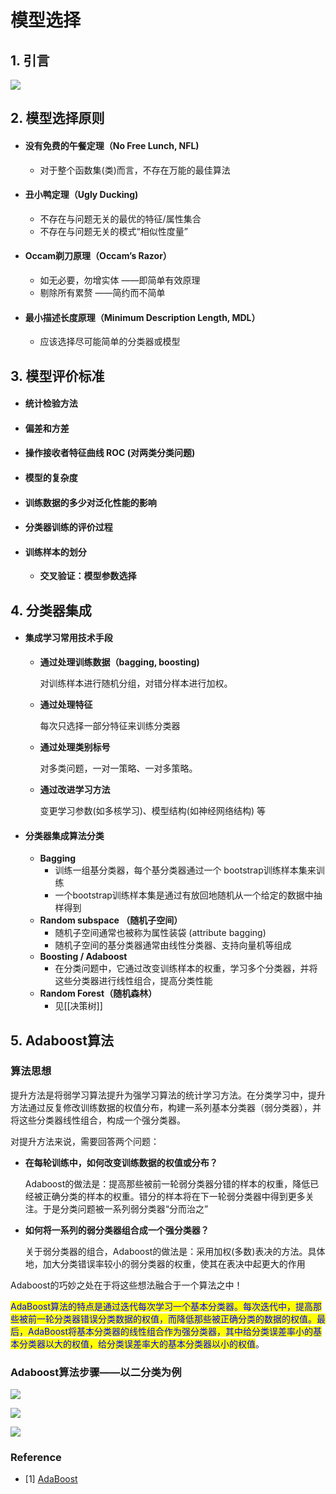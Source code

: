 # 模型选择

## 1. 引言

![](https://gitee.com/liuyh9909/note-imgs/raw/master/img/20220102141947.png)

## 2. 模型选择原则

* #### 没有免费的午餐定理（No Free Lunch, NFL)
  * 对于整个函数集(类)而言，不存在万能的最佳算法
* #### 丑小鸭定理（Ugly Ducking)
  * 不存在与问题无关的最优的特征/属性集合
  * 不存在与问题无关的模式“相似性度量”
* #### Occam剃刀原理（Occam’s Razor）
  * 如无必要，勿增实体 ——即简单有效原理
  * 剔除所有累赘 ——简约而不简单
* #### 最小描述长度原理（Minimum Description Length, MDL）
  * 应该选择尽可能简单的分类器或模型

## 3. 模型评价标准

* #### 统计检验方法
* #### 偏差和方差
* #### 操作接收者特征曲线 ROC (对两类分类问题)
* #### 模型的复杂度
* #### 训练数据的多少对泛化性能的影响
* #### 分类器训练的评价过程
* #### 训练样本的划分
  * **交叉验证：模型参数选择**

## 4. 分类器集成

* #### 集成学习常用技术手段
  *   **通过处理训练数据（bagging, boosting)**

      对训练样本进行随机分组，对错分样本进行加权。
  *   **通过处理特征**

      每次只选择一部分特征来训练分类器
  *   **通过处理类别标号**

      对多类问题，一对一策略、一对多策略。
  *   **通过改进学习方法**

      变更学习参数(如多核学习)、模型结构(如神经网络结构) 等
* #### 分类器集成算法分类
  * **Bagging**
    * 训练一组基分类器，每个基分类器通过一个 bootstrap训练样本集来训练
    * 一个bootstrap训练样本集是通过有放回地随机从一个给定的数据中抽样得到
  * **Random subspace （随机子空间）**
    * 随机子空间通常也被称为属性装袋 (attribute bagging)
    * 随机子空间的基分类器通常由线性分类器、支持向量机等组成
  * **Boosting / Adaboost**
    * 在分类问题中，它通过改变训练样本的权重，学习多个分类器，并将这些分类器进行线性组合，提高分类性能
  * **Random Forest（随机森林）**
    * 见\[\[决策树]]

## 5. Adaboost算法

### 算法思想

提升方法是将弱学习算法提升为强学习算法的统计学习方法。在分类学习中，提升方法通过反复修改训练数据的权值分布，构建一系列基本分类器（弱分类器），并将这些分类器线性组合，构成一个强分类器。

对提升方法来说，需要回答两个问题：

*   **在每轮训练中，如何改变训练数据的权值或分布？**

    Adaboost的做法是：提高那些被前一轮弱分类器分错的样本的权重，降低已经被正确分类的样本的权重。错分的样本将在下一轮弱分类器中得到更多关注。于是分类问题被一系列弱分类器“分而治之”
*   **如何将一系列的弱分类器组合成一个强分类器？**

    关于弱分类器的组合，Adaboost的做法是：采用加权(多数)表决的方法。具体地，加大分类错误率较小的弱分类器的权重，使其在表决中起更大的作用

Adaboost的巧妙之处在于将这些想法融合于一个算法之中！

<mark style="color:blue;">AdaBoost算法的特点是通过迭代每次学习一个基本分类器。每次迭代中，提高那些被前一轮分类器错误分类数据的权值，而降低那些被正确分类的数据的权值。最后，AdaBoost将基本分类器的线性组合作为强分类器，其中给分类误差率小的基本分类器以大的权值，给分类误差率大的基本分类器以小的权值</mark>。

### Adaboost算法步骤——以二分类为例

![](https://gitee.com/liuyh9909/note-imgs/raw/master/img/20220102153755.png)

![](https://gitee.com/liuyh9909/note-imgs/raw/master/img/20220102153904.png)

![](https://gitee.com/liuyh9909/note-imgs/raw/master/img/20220102154010.png)

### Reference

* \[1] [AdaBoost](https://blog.paperspace.com/adaboost-optimizer/)
